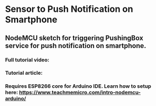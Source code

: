 # Sensor to Push Notification on Smartphone

## NodeMCU sketch for triggering PushingBox service for push notification on smartphone.

### Full tutorial video:

### Tutorial article:

### Requires ESP8266 core for Arduino IDE. Learn how to setup here: https://www.teachmemicro.com/intro-nodemcu-arduino/
